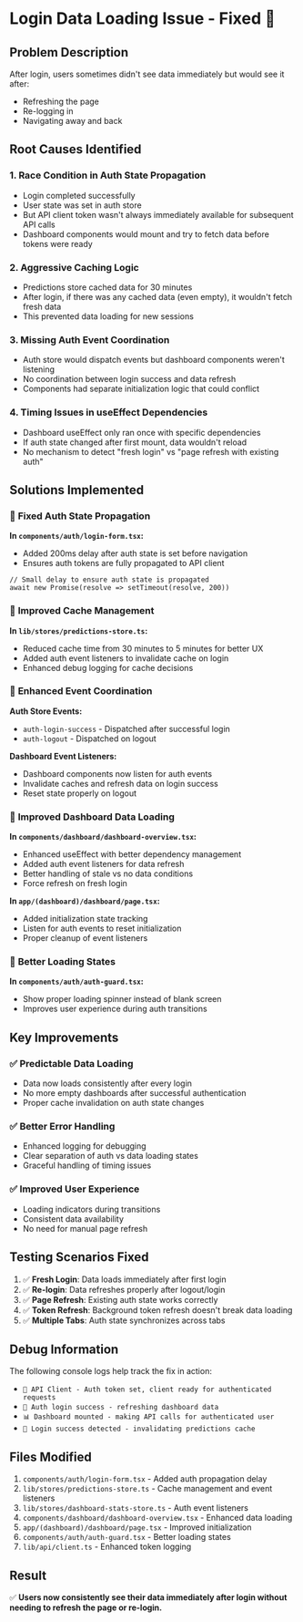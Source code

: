 # Login Data Loading Issue - Fixed 🎉

## Problem Description

After login, users sometimes didn't see data immediately but would see it after:
- Refreshing the page
- Re-logging in
- Navigating away and back

## Root Causes Identified

### 1. **Race Condition in Auth State Propagation**
- Login completed successfully
- User state was set in auth store
- But API client token wasn't always immediately available for subsequent API calls
- Dashboard components would mount and try to fetch data before tokens were ready

### 2. **Aggressive Caching Logic**
- Predictions store cached data for 30 minutes
- After login, if there was any cached data (even empty), it wouldn't fetch fresh data
- This prevented data loading for new sessions

### 3. **Missing Auth Event Coordination**
- Auth store would dispatch events but dashboard components weren't listening
- No coordination between login success and data refresh
- Components had separate initialization logic that could conflict

### 4. **Timing Issues in useEffect Dependencies**
- Dashboard useEffect only ran once with specific dependencies
- If auth state changed after first mount, data wouldn't reload
- No mechanism to detect "fresh login" vs "page refresh with existing auth"

## Solutions Implemented

### 🔧 **Fixed Auth State Propagation**

**In `components/auth/login-form.tsx`:**
- Added 200ms delay after auth state is set before navigation
- Ensures auth tokens are fully propagated to API client

```tsx
// Small delay to ensure auth state is propagated
await new Promise(resolve => setTimeout(resolve, 200))
```

### 🔧 **Improved Cache Management**

**In `lib/stores/predictions-store.ts`:**
- Reduced cache time from 30 minutes to 5 minutes for better UX
- Added auth event listeners to invalidate cache on login
- Enhanced debug logging for cache decisions

### 🔧 **Enhanced Event Coordination**

**Auth Store Events:**
- `auth-login-success` - Dispatched after successful login
- `auth-logout` - Dispatched on logout

**Dashboard Event Listeners:**
- Dashboard components now listen for auth events
- Invalidate caches and refresh data on login success
- Reset state properly on logout

### 🔧 **Improved Dashboard Data Loading**

**In `components/dashboard/dashboard-overview.tsx`:**
- Enhanced useEffect with better dependency management
- Added auth event listeners for data refresh
- Better handling of stale vs no data conditions
- Force refresh on fresh login

**In `app/(dashboard)/dashboard/page.tsx`:**
- Added initialization state tracking
- Listen for auth events to reset initialization
- Proper cleanup of event listeners

### 🔧 **Better Loading States**

**In `components/auth/auth-guard.tsx`:**
- Show proper loading spinner instead of blank screen
- Improves user experience during auth transitions

## Key Improvements

### ✅ **Predictable Data Loading**
- Data now loads consistently after every login
- No more empty dashboards after successful authentication
- Proper cache invalidation on auth state changes

### ✅ **Better Error Handling**
- Enhanced logging for debugging
- Clear separation of auth vs data loading states
- Graceful handling of timing issues

### ✅ **Improved User Experience**
- Loading indicators during transitions
- Consistent data availability
- No need for manual page refresh

## Testing Scenarios Fixed

1. ✅ **Fresh Login**: Data loads immediately after first login
2. ✅ **Re-login**: Data refreshes properly after logout/login
3. ✅ **Page Refresh**: Existing auth state works correctly
4. ✅ **Token Refresh**: Background token refresh doesn't break data loading
5. ✅ **Multiple Tabs**: Auth state synchronizes across tabs

## Debug Information

The following console logs help track the fix in action:

- `🔑 API Client - Auth token set, client ready for authenticated requests`
- `🔄 Auth login success - refreshing dashboard data`
- `📊 Dashboard mounted - making API calls for authenticated user`
- `🔑 Login success detected - invalidating predictions cache`

## Files Modified

1. `components/auth/login-form.tsx` - Added auth propagation delay
2. `lib/stores/predictions-store.ts` - Cache management and event listeners
3. `lib/stores/dashboard-stats-store.ts` - Auth event listeners
4. `components/dashboard/dashboard-overview.tsx` - Enhanced data loading
5. `app/(dashboard)/dashboard/page.tsx` - Improved initialization
6. `components/auth/auth-guard.tsx` - Better loading states
7. `lib/api/client.ts` - Enhanced token logging

## Result

✅ **Users now consistently see their data immediately after login without needing to refresh the page or re-login.**
